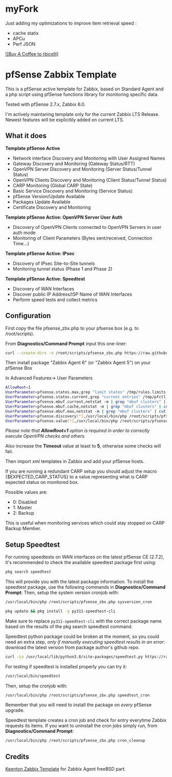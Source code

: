 # myFork

Just adding my optimizations to improve item retrieval speed :
- cache statix
- APCu
- Perf JSON


[![Buy A Coffee to rbicelli]](https://www.buymeacoffee.com/rbicelli)

# pfSense Zabbix Template

This is a pfSense active template for Zabbix, based on Standard Agent and a php script using pfSense functions library for monitoring specific data.

Tested with pfSense 2.7.x, Zabbix 6.0.

I'm actively maintaning template only for the current Zabbix LTS Release. Newest features will be explicitily added on current LTS.

## What it does

**Template pfSense Active**
 
 - Network interface Discovery and Monitoring with User Assigned Names
 - Gateway Discovery and Monitoring (Gateway Status/RTT) 
 - OpenVPN Server Discovery and Monitoring (Server Status/Tunnel Status)
 - OpenVPN Clients Discovery and Monitoring (Client Status/Tunnel Status)
 - CARP Monitoring (Global CARP State)
 - Basic Service Discovery and Monitoring (Service Status)
 - pfSense Version/Update Available
 - Packages Update Available
 - Certificate Discovery and Monitoring
 
**Template pfSense Active: OpenVPN Server User Auth**

 - Discovery of OpenVPN Clients connected to OpenVPN Servers in user auth mode
 - Monitoring of Client Parameters (Bytes sent/received, Connection Time...) 

**Template pfSense Active: IPsec**

 - Discovery of IPsec Site-to-Site tunnels
 - Monitoring tunnel status (Phase 1 and Phase 2)
 
**Template pfSense Active: Speedtest**

 - Discovery of WAN Interfaces
 - Discover public IP Address/ISP Name of WAN Interfaces
 - Perform speed tests and collect metrics


## Configuration

First copy the file pfsense_zbx.php to your pfsense box (e.g. to /root/scripts).

From **Diagnostics/Command Prompt** input this one-liner:

```bash
curl --create-dirs -o /root/scripts/pfsense_zbx.php https://raw.githubusercontent.com/iwayso/pfsense-zabbix-template/master/pfsense_zbx.php
```

Then install package "Zabbix Agent 6" (or "Zabbix Agent 5") on your pfSense Box

In Advanced Features-> User Parameters

```bash
AllowRoot=1
UserParameter=pfsense.states.max,grep "limit states" /tmp/rules.limits | cut -f4 -d ' '
UserParameter=pfsense.states.current,grep "current entries" /tmp/pfctl_si_out | tr -s ' ' | cut -f4 -d ' '
UserParameter=pfsense.mbuf.current,netstat -m | grep "mbuf clusters" | cut -f1 -d ' ' | cut -d '/' -f1
UserParameter=pfsense.mbuf.cache,netstat -m | grep "mbuf clusters" | cut -f1 -d ' ' | cut -d '/' -f2
UserParameter=pfsense.mbuf.max,netstat -m | grep "mbuf clusters" | cut -f1 -d ' ' | cut -d '/' -f4
UserParameter=pfsense.discovery[*],/usr/local/bin/php /root/scripts/pfsense_zbx.php discovery $1
UserParameter=pfsense.value[*],/usr/local/bin/php /root/scripts/pfsense_zbx.php $1 $2 $3
```

_Please note that **AllowRoot=1** option is required in order to correctly execute OpenVPN checks and others._

Also increase the **Timeout** value at least to **5**, otherwise some checks will fail.

Then import xml templates in Zabbix and add your pfSense hosts.

If you are running a redundant CARP setup you should adjust the macro {$EXPECTED_CARP_STATUS} to a value representing what is CARP expected status on monitored box.

Possible values are:

 - 0: Disabled
 - 1: Master
 - 2: Backup

This is useful when monitoring services which could stay stopped on CARP Backup Member.

## Setup Speedtest

For running speedtests on WAN interfaces on the latest pfSense CE (2.7.2), it's recommended to check the available speedtest package first using:

```bash
pkg search speedtest
```

This will provide you with the latest package information. To install the speedtest package, use the following commands in **Diagnostics/Command Prompt**:
Then, setup the system version cronjob with: 

```bash 
/usr/local/bin/php /root/scripts/pfsense_zbx.php sysversion_cron
```

```bash
pkg update && pkg install -y py311-speedtest-cli
```

Make sure to replace `py311-speedtest-cli` with the correct package name based on the results of the pkg search speedtest command.

Speedtest python package could be broken at the moment, so you could need an extra step, *only if manually executing speedtest results in an error*: download the latest version from package author's github repo.

```bash
curl -Lo /usr/local/lib/python3.8/site-packages/speedtest.py https://raw.githubusercontent.com/sivel/speedtest-cli/master/speedtest.py
```

For testing if speedtest is installed properly you can try it:

```bash
/usr/local/bin/speedtest
```

Then, setup the cronjob with: 

```bash 
/usr/local/bin/php /root/scripts/pfsense_zbx.php speedtest_cron
```

Remember that you will need to install the package on *every* pfSense upgrade.

Speedtest template creates a cron job and check for entry everytime Zabbix requests its items. If you  want to uninstall the cron jobs simply run, from **Diagnostics/Command Prompt**:

```bash
/usr/local/bin/php /root/scripts/pfsense_zbx.php cron_cleanup
```

## Credits

[Keenton Zabbix Template](https://github.com/keentonsas/zabbix-template-pfsense) for Zabbix Agent freeBSD part.
